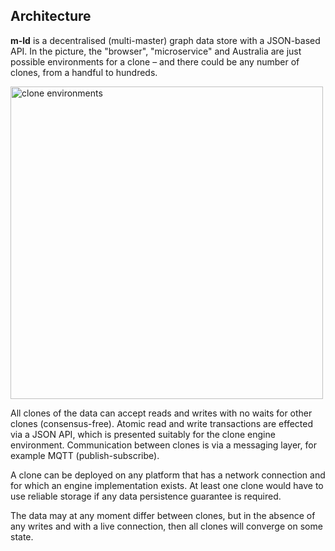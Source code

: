 ## Architecture
**m-ld** is a decentralised (multi-master) graph data store with a JSON-based
API. In the picture, the "browser", "microservice" and Australia are just
possible environments for a clone – and there could be any number of clones,
from a handful to hundreds.

<img src="media://clone-env.svg" alt="clone environments" width="500"/>

All clones of the data can accept reads and writes with no waits for other
clones (consensus-free). Atomic read and write transactions are effected via a
JSON API, which is presented suitably for the clone engine environment.
Communication between clones is via a messaging layer, for example MQTT
(publish-subscribe).

A clone can be deployed on any platform that has a network connection and for
which an engine implementation exists. At least one clone would have to use
reliable storage if any data persistence guarantee is required.

The data may at any moment differ between clones, but in the absence of any
writes and with a live connection, then all clones will converge on some state.